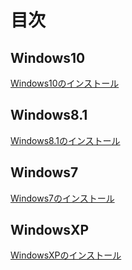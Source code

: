 # 目次

## Windows10
[Windows10のインストール](win10\install.md)


## Windows8.1
[Windows8.1のインストール](win8\install.md)


## Windows7
[Windows7のインストール](win7\install.md)


## WindowsXP
[WindowsXPのインストール](winxp\install.md)
